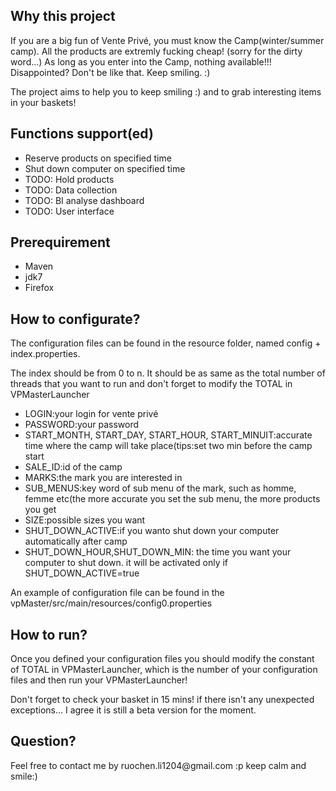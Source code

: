 <h2>Why this project</h2>

<p> If you are a big fun of Vente Privé, you must know the Camp(winter/summer camp). All the products are extremly fucking cheap! (sorry for the dirty word...) 
As long as you enter into the Camp, nothing available!!! Disappointed? Don't be like that. Keep smiling. :)</p>

<p> The project aims to help you to keep smiling :) and to grab interesting items in your baskets!</p>

<h2>Functions support(ed)</h2>
<ul>
<li>Reserve products on specified time</li>
<li>Shut down computer on specified time</li>
<li>TODO: Hold products</li>
<li>TODO: Data collection</li>
<li>TODO: BI analyse dashboard</li>
<li>TODO: User interface</li>
</ul>

<h2>Prerequirement</h2>
<ul>
<li>Maven</li>
<li>jdk7</li>
<li>Firefox</li>
</ul>

<h2>How to configurate?</h2>
<p>The configuration files can be found in the resource folder, named config + index.properties.</p>
<p>The index should be from 0 to n. It should be as same as the total number of threads that you want to run and don't forget to modify the TOTAL in VPMasterLauncher</p>

<ul>
<li>LOGIN:your login for vente privé</li>
<li>PASSWORD:your password</li>
<li>START_MONTH, START_DAY, START_HOUR, START_MINUIT:accurate time where the camp will take place(tips:set two min before the camp start</li>
<li>SALE_ID:id of the camp</li>
<li>MARKS:the mark you are interested in</li>
<li>SUB_MENUS:key word of sub menu of the mark, such as homme, femme etc(the more accurate you set the sub menu, the more products you get
<li>SIZE:possible sizes you want</li>
<li>SHUT_DOWN_ACTIVE:if you wanto shut down your computer automatically after camp</li>
<li>SHUT_DOWN_HOUR,SHUT_DOWN_MIN: the time you want your computer to shut down. it will be activated only if SHUT_DOWN_ACTIVE=true</li>
</ul>

<p>An example of configuration file can be found in the vpMaster/src/main/resources/config0.properties </p>

<h2>How to run?</h2>
<p>Once you defined your configuration files you should modify the constant of TOTAL in VPMasterLauncher, which is the number of your configuration files and then run your VPMasterLauncher!</p>
<p>Don't forget to check your basket in 15 mins! if there isn't any unexpected exceptions... I agree it is still a beta version for the moment.</p>

<h2>Question?</h2>
<p>Feel free to contact me by ruochen.li1204@gmail.com :p keep calm and smile:)</p>
